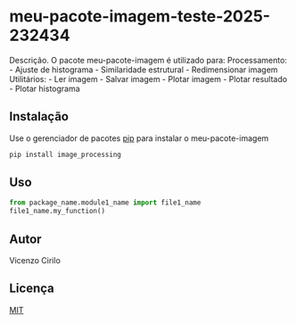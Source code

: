 # meu-pacote-imagem-teste-2025-232434

Descrição.
O pacote meu-pacote-imagem é utilizado para:
    Processamento:
        - Ajuste de histograma
        - Similaridade estrutural
        - Redimensionar imagem
    Utilitários:
        - Ler imagem
        - Salvar imagem
        - Plotar imagem
        - Plotar resultado
        - Plotar histograma

## Instalação

Use o gerenciador de pacotes [pip](https://pip.pypa.io/en/stable/)  para instalar o meu-pacote-imagem

```bash
pip install image_processing
```

## Uso

```python
from package_name.module1_name import file1_name
file1_name.my_function()
```

## Autor
Vicenzo Cirilo

## Licença
[MIT](https://choosealicense.com/licenses/mit/)